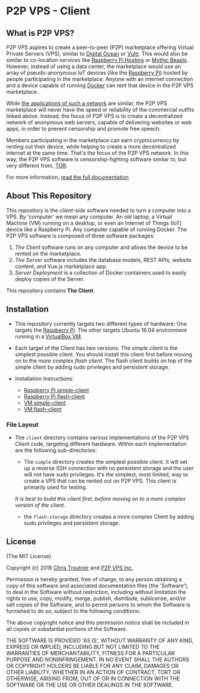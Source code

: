 # P2P VPS - Client

## What is P2P VPS?
P2P VPS aspires to create a peer-to-peer (P2P) marketplace offering Virtual
Private Servers (VPS), similar to
[Digital Ocean](http://digitalocean.com) or [Vultr](http://vultr.com). This
would also be similar
to co-location services like
[Raspberry Pi Hosting](https://raspberry-hosting.com/en) or
[Mythic Beasts](https://www.mythic-beasts.com/order/rpi).
However, instead of using a data center,
the marketplace would use an array of pseudo-anonymous IoT devices (like the
  [Raspberry Pi](https://www.raspberrypi.org/))
hosted by people participating in the marketplace. Anyone
with an internet connection and a device capable of running
[Docker](https://www.docker.com/) can rent
that device in the P2P VPS marketplace.

While [the applications of such a network](https://raspberry-hosting.com/en/applications)
are similar,
the P2P VPS marketplace will never have the speed or reliability of the
commercial outfits linked above. Instead, the focus of P2P VPS is to create a
decentralized network of anonymous web servers, capable of delivering websites
or web apps, in order to prevent censorship and promote free speech.

Members participating in the marketplace can earn cryptocurrency by renting out
their device, while helping to create a more decentralized internet at the same time.
That's the focus of the P2P VPS network. In this way, the P2P VPS software is
censorship-fighting software similar to, but very different from,
[TOR](https://www.torproject.org/).

For more information, [read the full documentation](http://p2pvps.org/documentation/)

## About This Repository
This repository is the *client-side* software needed to turn a computer into a VPS.
By 'computer' we mean any computer. An old laptop, a Virtual Machine (VM)
running on a desktop, or even an Internet of Things (IoT) device like a Raspberry
Pi. Any computer capable of running Docker. The P2P VPS software is composed of
three software packages:

1. *The Client* software runs on any computer and allows the device to be rented
on the marketplace.
2. *The Server* software includes the database models, REST APIs, website content,
and Vue.js marketplace app.
3. *Server Deployment* is a collection of Docker containers used to easily deploy
copies of the Server.

This repository contains **The Client**.

## Installation

* This repository currently targets two different types of hardware:
One targets the [Raspberry Pi](client/rpi).
The other targets Ubuntu 16.04 environment running in a [VirtualBox VM](client/vm).

* Each target of the Client has two versions. The *simple client* is the simplest
possible client. You should install this client first before moving on to the more
complex *flash client*. The flash client builds on top of the simple client by
adding sudo privileges and persistent storage.

* Installation Instructions:
  * [Raspberry Pi simple-client](client/rpi/simple)
  * [Raspberry Pi flash-client](client/rpi/flash-storage)
  * [VM simple-client](client/vm/simple)
  * [VM flash-client](client/vm/flash-storage)

### File Layout
* The `client` directory contains various implementations of the P2P VPS Client
code, targeting different hardware. Within each implementation are the following
sub-directories:

  * The `simple` directory creates the simplest possible client. It will
  set up a reverse SSH connection with no persistent storage and the user will
  not have sudo privileges. It's the simplest, most limited, way to create a VPS
  that can be rented out on P2P VPS. This client is primarily used for testing.

  *It is best to build this client first, before moving on to a more complex
  version of the client.*

  * the `flash-storage` directory creates a more complex Client by adding sudo
  privileges and persistent storage.

## License
(The MIT License)

Copyright (c) 2018 [Chris Troutner](http://christroutner.com) and [P2P VPS Inc.](http://p2pvps.org)

Permission is hereby granted, free of charge, to any person obtaining a copy of this software and associated documentation files (the 'Software'), to deal in the Software without restriction, including without limitation the rights to use, copy, modify, merge, publish, distribute, sublicense, and/or sell copies of the Software, and to permit persons to whom the Software is furnished to do so, subject to the following conditions:

The above copyright notice and this permission notice shall be included in all copies or substantial portions of the Software.

THE SOFTWARE IS PROVIDED 'AS IS', WITHOUT WARRANTY OF ANY KIND, EXPRESS OR IMPLIED, INCLUDING BUT NOT LIMITED TO THE WARRANTIES OF MERCHANTABILITY, FITNESS FOR A PARTICULAR PURPOSE AND NONINFRINGEMENT. IN NO EVENT SHALL THE AUTHORS OR COPYRIGHT HOLDERS BE LIABLE FOR ANY CLAIM, DAMAGES OR OTHER LIABILITY, WHETHER IN AN ACTION OF CONTRACT, TORT OR OTHERWISE, ARISING FROM, OUT OF OR IN CONNECTION WITH THE SOFTWARE OR THE USE OR OTHER DEALINGS IN THE SOFTWARE.
